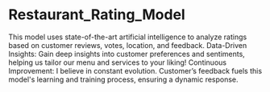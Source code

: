 # Restaurant_Rating_Model
This model uses state-of-the-art artificial intelligence to analyze ratings based on customer reviews, votes, location, and feedback.
Data-Driven Insights: Gain deep insights into customer preferences and sentiments, helping us tailor our menu and services to your liking!
 Continuous Improvement: I believe in constant evolution. Customer’s feedback fuels this model's learning and training process, ensuring a dynamic response.
